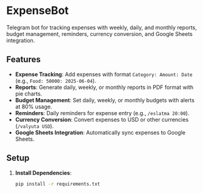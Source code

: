 # ExpenseBot
Telegram bot for tracking expenses with weekly, daily, and monthly reports, budget management, reminders, currency conversion, and Google Sheets integration.

## Features
- **Expense Tracking**: Add expenses with format `Category: Amount: Date` (e.g., `Food: 50000: 2025-06-04`).
- **Reports**: Generate daily, weekly, or monthly reports in PDF format with pie charts.
- **Budget Management**: Set daily, weekly, or monthly budgets with alerts at 80% usage.
- **Reminders**: Daily reminders for expense entry (e.g., `/eslatma 20:00`).
- **Currency Conversion**: Convert expenses to USD or other currencies (`/valyuta USD`).
- **Google Sheets Integration**: Automatically sync expenses to Google Sheets.

## Setup
1. **Install Dependencies**:
   ```bash
   pip install -r requirements.txt
